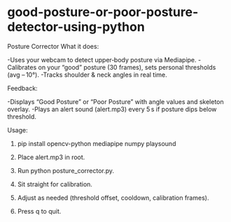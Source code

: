 # good-posture-or-poor-posture-detector-using-python
 Posture Corrector
What it does:

-Uses your webcam to detect upper‑body posture via Mediapipe.
-Calibrates on your “good” posture (30 frames), sets personal thresholds (avg – 10°).
-Tracks shoulder & neck angles in real time.

Feedback:

-Displays “Good Posture” or “Poor Posture” with angle values and skeleton overlay.
-Plays an alert sound (alert.mp3) every 5 s if posture dips below threshold.

Usage:

1. pip install opencv-python mediapipe numpy playsound

2. Place alert.mp3 in root.

3. Run python posture_corrector.py.

4. Sit straight for calibration.

5. Adjust as needed (threshold offset, cooldown, calibration frames).

6. Press q to quit.
